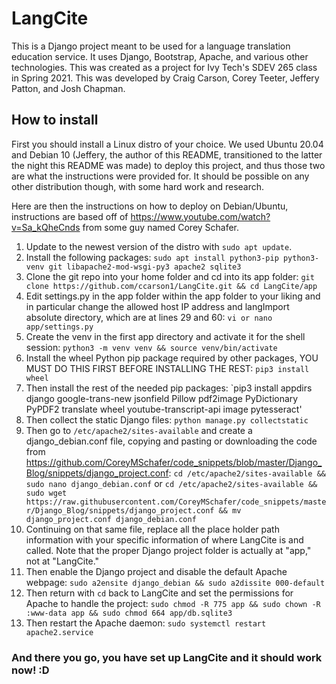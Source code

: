 # LangCite
 
This is a Django project meant to be used for a language translation education service. It uses Django, Bootstrap, Apache, and various other technologies. This was created as a project for Ivy Tech's SDEV 265 class in Spring 2021. This was developed by Craig Carson, Corey Teeter, Jeffery Patton, and Josh Chapman.

## How to install
First you should install a Linux distro of your choice. We used Ubuntu 20.04 and Debian 10 (Jeffery, the author of this README, transitioned to the latter the night this README was made) to deploy this project, and thus those two are what the instructions were provided for. It should be possible on any other distribution though, with some hard work and research.

Here are then the instructions on how to deploy on Debian/Ubuntu, instructions are based off of https://www.youtube.com/watch?v=Sa_kQheCnds from some guy named  Corey Schafer.

1. Update to the newest version of the distro with `sudo apt update`.
2. Install the following packages: `sudo apt install python3-pip python3-venv git libapache2-mod-wsgi-py3 apache2 sqlite3`
3. Clone the git repo into your home folder and cd into its app folder: `git clone https://github.com/ccarson1/LangCite.git && cd LangCite/app`
4. Edit settings.py in the app folder within the app folder to your liking and in particular change the allowed host IP address and langImport absolute directory, which are at lines 29 and 60: `vi or nano app/settings.py`
5. Create the venv in the first app directory and activate it for the shell session: `python3 -m venv venv && source venv/bin/activate`
6. Install the wheel Python pip package required by other packages, YOU MUST DO THIS FIRST BEFORE INSTALLING THE REST: `pip3 install wheel`
7. Then install the rest of the needed pip packages: `pip3 install appdirs django google-trans-new jsonfield Pillow pdf2image PyDictionary PyPDF2 translate wheel youtube-transcript-api image pytesseract'
8. Then collect the static Django files: `python manage.py collectstatic`
9. Then go to `/etc/apache2/sites-available` and create a django_debian.conf file, copying and pasting or downloading the code from https://github.com/CoreyMSchafer/code_snippets/blob/master/Django_Blog/snippets/django_project.conf: `cd /etc/apache2/sites-available && sudo nano django_debian.conf` or `cd /etc/apache2/sites-available && sudo wget https://raw.githubusercontent.com/CoreyMSchafer/code_snippets/master/Django_Blog/snippets/django_project.conf && mv django_project.conf django_debian.conf`
10. Continuing on that same file, replace all the place holder path information with your specific information of where LangCite is and called. Note that the proper Django project folder is actually at "app," not at "LangCite."
11. Then enable the Django project and disable the default Apache webpage: `sudo a2ensite django_debian && sudo a2dissite 000-default`
12. Then return with `cd` back to LangCite and set the permissions for Apache to handle the project: `sudo chmod -R 775 app && sudo chown -R :www-data app && sudo chmod 664 app/db.sqlite3`
13. Then restart the Apache daemon: `sudo systemctl restart apache2.service`

### And there you go, you have set up LangCite and it should work now! :D
